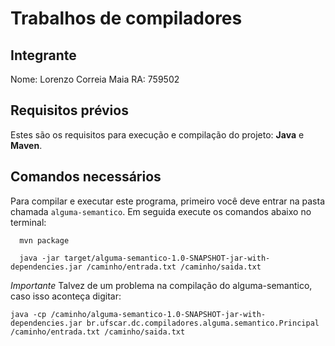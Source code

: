 # Trabalhos de compiladores



<div>

 ## Integrante
  
Nome: Lorenzo Correia Maia RA: 759502


</div>

## Requisitos prévios
Estes são os requisitos para execução e compilação do projeto: **Java** e **Maven**.

## Comandos necessários

Para compilar e executar este programa, primeiro você deve entrar na pasta chamada `alguma-semantico`. Em seguida execute os comandos abaixo no terminal:

```
  mvn package
```
```
  java -jar target/alguma-semantico-1.0-SNAPSHOT-jar-with-dependencies.jar /caminho/entrada.txt /caminho/saida.txt

```

*Importante* Talvez de um problema na compilação do alguma-semantico, caso isso aconteça digitar:
```
java -cp /caminho/alguma-semantico-1.0-SNAPSHOT-jar-with-dependencies.jar br.ufscar.dc.compiladores.alguma.semantico.Principal /caminho/entrada.txt /caminho/saida.txt
```